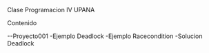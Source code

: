 Clase Programacion IV
UPANA

Contenido

--Proyecto001
-Ejemplo Deadlock
-Ejemplo Racecondition
-Solucion Deadlock
